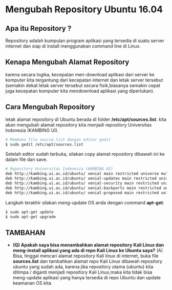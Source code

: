 # Mengubah Repository Ubuntu 16.04

## Apa itu Repository  ?
Repository adalah kumpulan program aplikasi yang tersedia di suatu server internet dan siap di install menggunakan command line di Linux.

## Kenapa Mengubah  Alamat  Repository
karena secara logika, kecepatan men-download aplikasi dari server ke komputer kita tergantung dari kecepatan internet dan letak server tersebut (semakin dekat letak server tersebut secara fisik,biasanya semakin cepat juga kecepatan komputer kita mendownload aplikasi yang diperlukan).

## Cara Mengubah Repository
letak alamat repository di Ubuntu berada di folder **/etc/apt/sources.list**.
kita akan mengubah alamat repository kita menjadi repository Universitas Indonesia (KAMBING UI).

```bash
# Membuka file source.list dengan editor gedit
$ sudo gedit /etc/apt/sources.list 
```
Setelah editor sudah terbuka, silakan copy alamat repository dibawah ini ke dalam file dan save.
```bash
# Repository Universitas Indonesia (KAMBING UI)
deb http://kambing.ui.ac.id/ubuntu/ xenial main restricted universe multiverse
deb http://kambing.ui.ac.id/ubuntu/ xenial-updates main restricted universe multiverse
deb http://kambing.ui.ac.id/ubuntu/ xenial-security main restricted universe multiverse
deb http://kambing.ui.ac.id/ubuntu/ xenial-backports main restricted universe multiverse
deb http://kambing.ui.ac.id/ubuntu/ xenial-proposed main restricted universe multiverse
```
Langkah terakhir silakan meng-update OS anda dengan command **apt-get**:
```bash
$ sudo apt-get update
$ sudo apt-get upgrade
```

## TAMBAHAN
- **(Q) Apakah saya bisa menambahkan alamat repository Kali Linux dan meng-install aplikasi yang ada di repo Kali Linux ke Ubuntu saya?**
(A) Bisa, tinggal mencari alamat repository Kali linux di internet, buka file __sources.list__ dan tambahkan alamat repo Kali Linux dibawah repository ubuntu yang sudah ada, karena jika repository utama (ubuntu) kita ditimpa / diganti menjadi repository Kali Linux,maka kita tidak bisa meng-update aplikasi yang hanya tersedia di repo Ubuntu dan update keamanan OS kita
